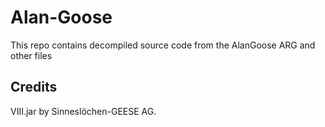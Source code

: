 # Alan-Goose
This repo contains decompiled source code from the AlanGoose ARG and other files

## Credits
VIII.jar by Sinneslöchen-GEESE AG.
